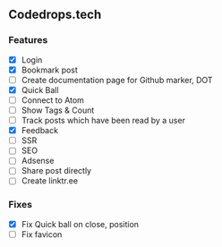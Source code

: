 ## Codedrops.tech

### Features

- [x] Login
- [x] Bookmark post
- [ ] Create documentation page for Github marker, DOT
- [x] Quick Ball
- [ ] Connect to Atom
- [ ] Show Tags & Count
- [ ] Track posts which have been read by a user
- [x] Feedback
- [ ] SSR
- [ ] SEO
- [ ] Adsense
- [ ] Share post directly
- [ ] Create linktr.ee

### Fixes

- [x] Fix Quick ball on close, position
- [ ] Fix favicon
